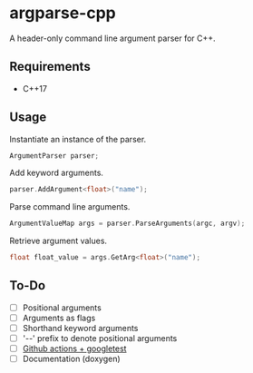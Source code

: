 # argparse-cpp

A header-only command line argument parser for C++.

## Requirements

- C++17

## Usage

Instantiate an instance of the parser.

```cpp
ArgumentParser parser;
```

Add keyword arguments.

```cpp
parser.AddArgument<float>("name");
```

Parse command line arguments.

```cpp
ArgumentValueMap args = parser.ParseArguments(argc, argv);
```

Retrieve argument values.

```cpp
float float_value = args.GetArg<float>("name");
```

## To-Do

- [ ] Positional arguments
- [ ] Arguments as flags
- [ ] Shorthand keyword arguments
- [ ] '--' prefix to denote positional arguments
- [ ] [Github actions + googletest](https://github.com/bastianhjaeger/github_actions_gtest_example)
- [ ] Documentation (doxygen)
